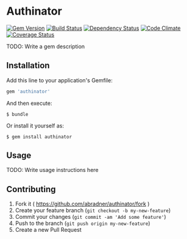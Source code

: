 # Authinator
[![Gem Version](http://img.shields.io/gem/v/authinator.svg)][gem]
[![Build Status](http://img.shields.io/travis/abradner/authinator.svg)][travis]
[![Dependency Status](http://img.shields.io/gemnasium/abradner/authinator.svg)][gemnasium]
[![Code Climate](http://img.shields.io/codeclimate/github/abradner/authinator.svg)][codeclimate]
[![Coverage Status](http://img.shields.io/coveralls/abradner/authinator.svg)][coveralls]

[gem]: https://rubygems.org/gems/authinator
[travis]: http://travis-ci.org/abradner/authinator
[gemnasium]: https://gemnasium.com/abradner/authinator
[codeclimate]: https://codeclimate.com/github/abradner/authinator
[coveralls]: https://coveralls.io/r/abradner/authinator

TODO: Write a gem description

## Installation

Add this line to your application's Gemfile:

```ruby
gem 'authinator'
```

And then execute:

    $ bundle

Or install it yourself as:

    $ gem install authinator

## Usage

TODO: Write usage instructions here

## Contributing

1. Fork it ( https://github.com/abradner/authinator/fork )
2. Create your feature branch (`git checkout -b my-new-feature`)
3. Commit your changes (`git commit -am 'Add some feature'`)
4. Push to the branch (`git push origin my-new-feature`)
5. Create a new Pull Request
